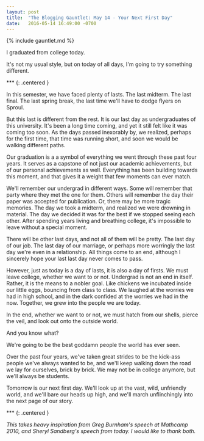 ```yaml
---
layout: post
title:  "The Blogging Gauntlet: May 14 - Your Next First Day"
date:   2016-05-14 16:49:00 -0700
---
```


{% include gauntlet.md %}

I graduated from college today.

It's not my usual style, but on today of all days, I'm going
to try something different.

\*\*\*
{: .centered }

In this semester, we have faced plenty of lasts. The last
midterm. The last final. The last spring break, the last time
we'll have to dodge flyers on Sproul.

But this last is different from the rest. It is our last
day as undergraduates of this university. It's been a long
time coming, and yet it still felt like it was coming
too soon. As the days passed inexorably by, we realized,
perhaps for the first time, that time was running short,
and soon we would be walking different paths.

Our graduation is a a symbol of everything we went through
these past four years. It serves as a capstone of not
just our academic achievements, but of our personal
achievements as well. Everything has been building towards
this moment, and that gives it a weight that few
moments can ever match.

We'll remember our undergrad in different ways.
Some will remember that party where they met the one for them.
Others will remember the day their paper was accepted for
publication. Or, there may be more tragic memories. The
day we took a midterm, and realized we were drowning in
material. The day we decided it was for the best if we
stopped seeing each other.
After spending years living and breathing college,
it's impossible to leave without a special moment.

There will be other last days, and not all of them will
be pretty. The last day of our job. The last day of our marriage,
or perhaps more worringly the last day we're even in a
relationship. All things come to an end, although
I sincerely hope your last last day never comes to pass.

However, just as today is a day of lasts, it is also
a day of firsts. We must leave college, whether we want
to or not. Undergrad is not an end in itself. Rather, it is
the means to a nobler goal. Like chickens we incubated
inside our little eggs, bouncing from class to class.
We laughed at the worries we had in high school, and in the
dark confided at the worries we had in the now. Together,
we grew into the people we are today.

In the end, whether we want to or not, we must hatch from
our shells, pierce the veil, and look out onto the
outside world.

And you know what?

We're going to be the best goddamn people the world has
ever seen.

Over the past four years, we've taken great strides to
be the kick-ass people we've always wanted to be, and we'll
keep walking down the road we lay for ourselves, brick by
brick. We may not be in college anymore, but we'll always
be students.

Tomorrow is our next first day. We'll look up at the vast,
wild, unfriendly world, and we'll bare our heads up high, and
we'll march unflinchingly into the next page of our story.

\*\*\*
{: .centered }

*This takes heavy inspiration from Greg Burnham's speech at
Mathcamp 2010, and Sheryl Sandberg's speech from today. I would
like to thank both.*

